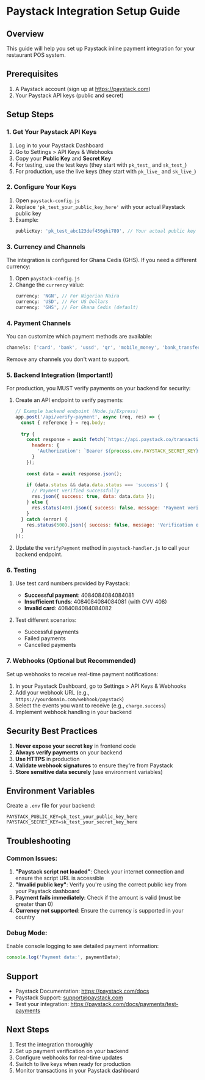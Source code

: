 # Paystack Integration Setup Guide

## Overview
This guide will help you set up Paystack inline payment integration for your restaurant POS system.

## Prerequisites
1. A Paystack account (sign up at https://paystack.com)
2. Your Paystack API keys (public and secret)

## Setup Steps

### 1. Get Your Paystack API Keys
1. Log in to your Paystack Dashboard
2. Go to Settings > API Keys & Webhooks
3. Copy your **Public Key** and **Secret Key**
4. For testing, use the test keys (they start with `pk_test_` and `sk_test_`)
5. For production, use the live keys (they start with `pk_live_` and `sk_live_`)

### 2. Configure Your Keys
1. Open `paystack-config.js`
2. Replace `'pk_test_your_public_key_here'` with your actual Paystack public key
3. Example:
   ```javascript
   publicKey: 'pk_test_abc123def456ghi789', // Your actual public key
   ```

### 3. Currency and Channels
The integration is configured for Ghana Cedis (GHS). If you need a different currency:
1. Open `paystack-config.js`
2. Change the `currency` value:
   ```javascript
   currency: 'NGN', // For Nigerian Naira
   currency: 'USD', // For US Dollars
   currency: 'GHS', // For Ghana Cedis (default)
   ```

### 4. Payment Channels
You can customize which payment methods are available:
```javascript
channels: ['card', 'bank', 'ussd', 'qr', 'mobile_money', 'bank_transfer']
```

Remove any channels you don't want to support.

### 5. Backend Integration (Important!)
For production, you MUST verify payments on your backend for security:

1. Create an API endpoint to verify payments:
   ```javascript
   // Example backend endpoint (Node.js/Express)
   app.post('/api/verify-payment', async (req, res) => {
     const { reference } = req.body;
     
     try {
       const response = await fetch(`https://api.paystack.co/transaction/verify/${reference}`, {
         headers: {
           'Authorization': `Bearer ${process.env.PAYSTACK_SECRET_KEY}`
         }
       });
       
       const data = await response.json();
       
       if (data.status && data.data.status === 'success') {
         // Payment verified successfully
         res.json({ success: true, data: data.data });
       } else {
         res.status(400).json({ success: false, message: 'Payment verification failed' });
       }
     } catch (error) {
       res.status(500).json({ success: false, message: 'Verification error' });
     }
   });
   ```

2. Update the `verifyPayment` method in `paystack-handler.js` to call your backend endpoint.

### 6. Testing
1. Use test card numbers provided by Paystack:
   - **Successful payment**: 4084084084084081
   - **Insufficient funds**: 4084084084084081 (with CVV 408)
   - **Invalid card**: 4084084084084082

2. Test different scenarios:
   - Successful payments
   - Failed payments
   - Cancelled payments

### 7. Webhooks (Optional but Recommended)
Set up webhooks to receive real-time payment notifications:

1. In your Paystack Dashboard, go to Settings > API Keys & Webhooks
2. Add your webhook URL (e.g., `https://yourdomain.com/webhook/paystack`)
3. Select the events you want to receive (e.g., `charge.success`)
4. Implement webhook handling in your backend

## Security Best Practices

1. **Never expose your secret key** in frontend code
2. **Always verify payments** on your backend
3. **Use HTTPS** in production
4. **Validate webhook signatures** to ensure they're from Paystack
5. **Store sensitive data securely** (use environment variables)

## Environment Variables
Create a `.env` file for your backend:
```
PAYSTACK_PUBLIC_KEY=pk_test_your_public_key_here
PAYSTACK_SECRET_KEY=sk_test_your_secret_key_here
```

## Troubleshooting

### Common Issues:
1. **"Paystack script not loaded"**: Check your internet connection and ensure the script URL is accessible
2. **"Invalid public key"**: Verify you're using the correct public key from your Paystack dashboard
3. **Payment fails immediately**: Check if the amount is valid (must be greater than 0)
4. **Currency not supported**: Ensure the currency is supported in your country

### Debug Mode:
Enable console logging to see detailed payment information:
```javascript
console.log('Payment data:', paymentData);
```

## Support
- Paystack Documentation: https://paystack.com/docs
- Paystack Support: support@paystack.com
- Test your integration: https://paystack.com/docs/payments/test-payments

## Next Steps
1. Test the integration thoroughly
2. Set up payment verification on your backend
3. Configure webhooks for real-time updates
4. Switch to live keys when ready for production
5. Monitor transactions in your Paystack dashboard
